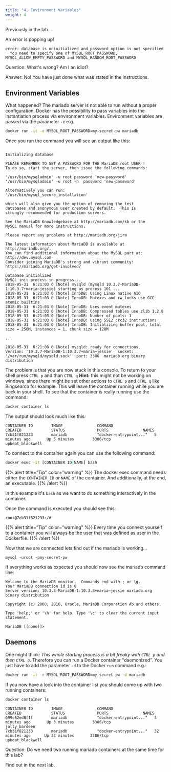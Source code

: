```yaml
---
title: "4. Environment Variables"
weight: 4
---
```



Previously in the lab...

An error is popping up!

```
error: database is uninitialized and password option is not specified
  You need to specify one of MYSQL_ROOT_PASSWORD, MYSQL_ALLOW_EMPTY_PASSWORD and MYSQL_RANDOM_ROOT_PASSWORD
```

Question: What's wrong? Am I an idiot?

Answer: No! You have just done what was stated in the instructions.

## Environment Variables

What happened?
The mariadb server is not able to run without a proper configuration. Docker has the possibility to pass variables into the instantiation process via environment variables.
Environment variables are passed via the parameter `-e` e.g.

```bash
docker run -it -e MYSQL_ROOT_PASSWORD=my-secret-pw mariadb
```

Once you run the command you will see an output like this:

```

Initializing database

PLEASE REMEMBER TO SET A PASSWORD FOR THE MariaDB root USER !
To do so, start the server, then issue the following commands:

'/usr/bin/mysqladmin' -u root password 'new-password'
'/usr/bin/mysqladmin' -u root -h  password 'new-password'

Alternatively you can run:
'/usr/bin/mysql_secure_installation'

which will also give you the option of removing the test
databases and anonymous user created by default.  This is
strongly recommended for production servers.

See the MariaDB Knowledgebase at http://mariadb.com/kb or the
MySQL manual for more instructions.

Please report any problems at http://mariadb.org/jira

The latest information about MariaDB is available at http://mariadb.org/.
You can find additional information about the MySQL part at:
http://dev.mysql.com
Consider joining MariaDB's strong and vibrant community:
https://mariadb.org/get-involved/

Database initialized
MySQL init process in progress...
2018-05-31  6:21:03 0 [Note] mysqld (mysqld 10.3.7-MariaDB-1:10.3.7+maria~jessie) starting as process 101 ...
2018-05-31  6:21:03 0 [Note] InnoDB: Using Linux native AIO
2018-05-31  6:21:03 0 [Note] InnoDB: Mutexes and rw_locks use GCC atomic builtins
2018-05-31  6:21:03 0 [Note] InnoDB: Uses event mutexes
2018-05-31  6:21:03 0 [Note] InnoDB: Compressed tables use zlib 1.2.8
2018-05-31  6:21:03 0 [Note] InnoDB: Number of pools: 1
2018-05-31  6:21:03 0 [Note] InnoDB: Using SSE2 crc32 instructions
2018-05-31  6:21:03 0 [Note] InnoDB: Initializing buffer pool, total size = 256M, instances = 1, chunk size = 128M

...

2018-05-31  6:21:08 0 [Note] mysqld: ready for connections.
Version: '10.3.7-MariaDB-1:10.3.7+maria~jessie'  socket: '/var/run/mysqld/mysqld.sock'  port: 3306  mariadb.org binary distribution
```

The problem is that you are now stuck in this console.
To return to your shell press `CTRL p` and than `CTRL q` **Hint:** this might not be working on windows, since there might be set other actions to `CTRL p` and `CTRL q` like Bingsearch for example.
This will leave the container running while you are back in your shell. To see that the container is really running use the command:

```bash
docker container ls
```

The output should look much like this:

```
CONTAINER ID        IMAGE               COMMAND                  CREATED             STATUS              PORTS               NAMES
7cb31f821233        mariadb             "docker-entrypoint..."   5 minutes ago       Up 5 minutes        3306/tcp            upbeat_blackwell
```

To connect to the container again you can use the following command:

```bash
docker exec -it [CONTAINER ID|NAME] bash
```

{{% alert title="Tip" color="warning" %}}
The docker exec command needs either the `CONTAINER_ID` or `NAME` of the container. And additionally, at the end, an executable.
{{% /alert %}}

In this example it's `bash` as we want to do something interactively in the container.

Once the command is executed you should see this:

`root@7cb31f821233:/#`

{{% alert title="Tip" color="warning" %}}
Every time you connect yourself to a container you will always be the user that was defined as user in the Dockerfile.
{{% /alert %}}

Now that we are connected lets find out if the mariadb is working...

```bas
mysql -uroot -pmy-secret-pw
``` 

If everything works as expected you should now see the mariadb command line:

```
Welcome to the MariaDB monitor.  Commands end with ; or \g.
Your MariaDB connection id is 8
Server version: 10.3.8-MariaDB-1:10.3.8+maria~jessie mariadb.org binary distribution

Copyright (c) 2000, 2018, Oracle, MariaDB Corporation Ab and others.

Type 'help;' or '\h' for help. Type '\c' to clear the current input statement.

MariaDB [(none)]>
```

## Daemons

One might think: *This whole starting process is a bit freaky with `CTRL p` and then `CTRL q`*.
Therefore you can run a Docker container "daemonized".
You just have to add the parameter `-d` to the Docker `run` command e.g.:

```bash
docker run -it -e MYSQL_ROOT_PASSWORD=my-secret-pw -d mariadb
```

If you now have a look into the container list you should come up with two running containers:

```bash
docker container ls
```

```
CONTAINER ID        IMAGE               COMMAND                  CREATED             STATUS              PORTS               NAMES
699e82ed8f1f        mariadb             "docker-entrypoint..."   3 minutes ago       Up 3 minutes        3306/tcp            jolly_bardeen
7cb31f821233        mariadb             "docker-entrypoint..."   32 minutes ago      Up 32 minutes       3306/tcp            upbeat_blackwell
```

Question: Do we need two running mariadb containers at the same time for this lab?

Find out in the next lab.